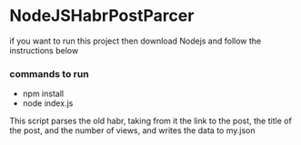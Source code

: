 <h1>NodeJSHabrPostParcer</h1>
<p> if you want to run this project then download Nodejs and follow the instructions below </p>
<h3>commands to run</h3>
<ul>
<li>npm install</li>
<li>node index.js</li>
</ul>
This script parses the old habr, taking from it the link to the post, the title of the post, and the number of views, and writes the data to my.json
